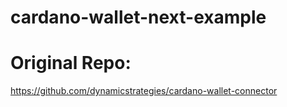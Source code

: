 # cardano-wallet-next-example
# Original Repo:
https://github.com/dynamicstrategies/cardano-wallet-connector
